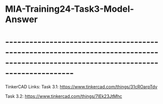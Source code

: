 # MIA-Training24-Task3-Model-Answer
# -----------------------------------------------------------------------------------------------------------------------------------

TinkerCAD Links:
  Task 3.1:
            https://www.tinkercad.com/things/31cROarpTdv

  Task 3.2:
            https://www.tinkercad.com/things/7IEk23JtMhc
